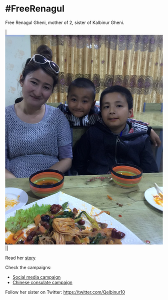 # #FreeRenagul

Free Renagul Gheni, mother of 2, sister of Kalbinur Gheni.

|![WithSons](BookOfRenagul/WithSons.jpg)||

Read her [story](BookOfRenagul/BookOfRenagul.pdf)  

Check the campaigns: 
* [Social media campaign](SocialMediaCampaign/SocialMediaCampaign.md) 
* [Chinese consulate campaign](ChineseConsulateCampaign)

Follow her sister on Twitter: https://twitter.com/Qelbinur10
